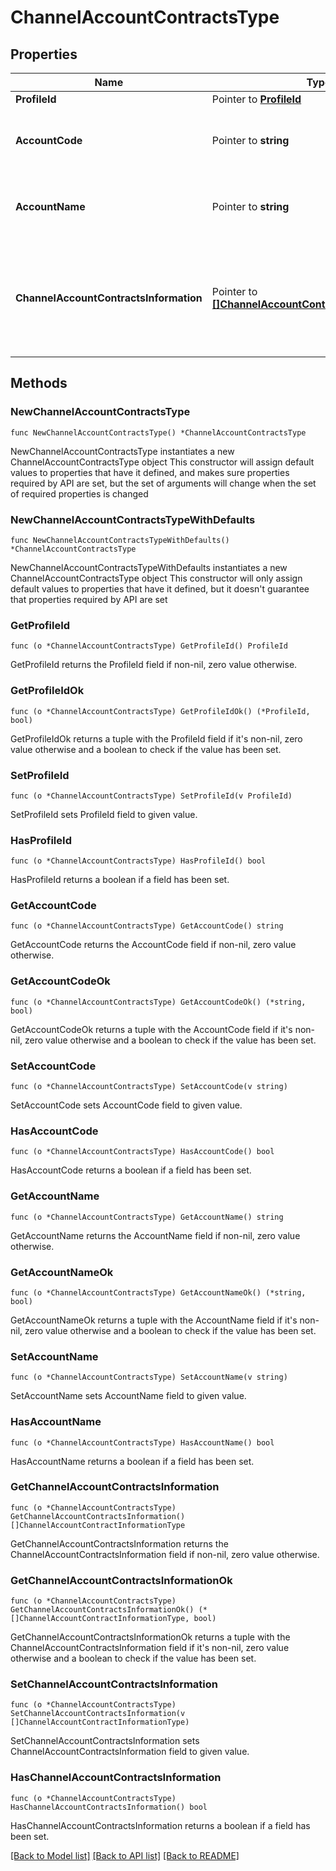 # ChannelAccountContractsType

## Properties

Name | Type | Description | Notes
------------ | ------------- | ------------- | -------------
**ProfileId** | Pointer to [**ProfileId**](ProfileId.md) |  | [optional] 
**AccountCode** | Pointer to **string** | Holds Account code of the channel account. | [optional] 
**AccountName** | Pointer to **string** | Holds Account Name of the channel account. | [optional] 
**ChannelAccountContractsInformation** | Pointer to [**[]ChannelAccountContractInformationType**](ChannelAccountContractInformationType.md) | Channel account contract information object to hold details of channel account contract. | [optional] 

## Methods

### NewChannelAccountContractsType

`func NewChannelAccountContractsType() *ChannelAccountContractsType`

NewChannelAccountContractsType instantiates a new ChannelAccountContractsType object
This constructor will assign default values to properties that have it defined,
and makes sure properties required by API are set, but the set of arguments
will change when the set of required properties is changed

### NewChannelAccountContractsTypeWithDefaults

`func NewChannelAccountContractsTypeWithDefaults() *ChannelAccountContractsType`

NewChannelAccountContractsTypeWithDefaults instantiates a new ChannelAccountContractsType object
This constructor will only assign default values to properties that have it defined,
but it doesn't guarantee that properties required by API are set

### GetProfileId

`func (o *ChannelAccountContractsType) GetProfileId() ProfileId`

GetProfileId returns the ProfileId field if non-nil, zero value otherwise.

### GetProfileIdOk

`func (o *ChannelAccountContractsType) GetProfileIdOk() (*ProfileId, bool)`

GetProfileIdOk returns a tuple with the ProfileId field if it's non-nil, zero value otherwise
and a boolean to check if the value has been set.

### SetProfileId

`func (o *ChannelAccountContractsType) SetProfileId(v ProfileId)`

SetProfileId sets ProfileId field to given value.

### HasProfileId

`func (o *ChannelAccountContractsType) HasProfileId() bool`

HasProfileId returns a boolean if a field has been set.

### GetAccountCode

`func (o *ChannelAccountContractsType) GetAccountCode() string`

GetAccountCode returns the AccountCode field if non-nil, zero value otherwise.

### GetAccountCodeOk

`func (o *ChannelAccountContractsType) GetAccountCodeOk() (*string, bool)`

GetAccountCodeOk returns a tuple with the AccountCode field if it's non-nil, zero value otherwise
and a boolean to check if the value has been set.

### SetAccountCode

`func (o *ChannelAccountContractsType) SetAccountCode(v string)`

SetAccountCode sets AccountCode field to given value.

### HasAccountCode

`func (o *ChannelAccountContractsType) HasAccountCode() bool`

HasAccountCode returns a boolean if a field has been set.

### GetAccountName

`func (o *ChannelAccountContractsType) GetAccountName() string`

GetAccountName returns the AccountName field if non-nil, zero value otherwise.

### GetAccountNameOk

`func (o *ChannelAccountContractsType) GetAccountNameOk() (*string, bool)`

GetAccountNameOk returns a tuple with the AccountName field if it's non-nil, zero value otherwise
and a boolean to check if the value has been set.

### SetAccountName

`func (o *ChannelAccountContractsType) SetAccountName(v string)`

SetAccountName sets AccountName field to given value.

### HasAccountName

`func (o *ChannelAccountContractsType) HasAccountName() bool`

HasAccountName returns a boolean if a field has been set.

### GetChannelAccountContractsInformation

`func (o *ChannelAccountContractsType) GetChannelAccountContractsInformation() []ChannelAccountContractInformationType`

GetChannelAccountContractsInformation returns the ChannelAccountContractsInformation field if non-nil, zero value otherwise.

### GetChannelAccountContractsInformationOk

`func (o *ChannelAccountContractsType) GetChannelAccountContractsInformationOk() (*[]ChannelAccountContractInformationType, bool)`

GetChannelAccountContractsInformationOk returns a tuple with the ChannelAccountContractsInformation field if it's non-nil, zero value otherwise
and a boolean to check if the value has been set.

### SetChannelAccountContractsInformation

`func (o *ChannelAccountContractsType) SetChannelAccountContractsInformation(v []ChannelAccountContractInformationType)`

SetChannelAccountContractsInformation sets ChannelAccountContractsInformation field to given value.

### HasChannelAccountContractsInformation

`func (o *ChannelAccountContractsType) HasChannelAccountContractsInformation() bool`

HasChannelAccountContractsInformation returns a boolean if a field has been set.


[[Back to Model list]](../README.md#documentation-for-models) [[Back to API list]](../README.md#documentation-for-api-endpoints) [[Back to README]](../README.md)


